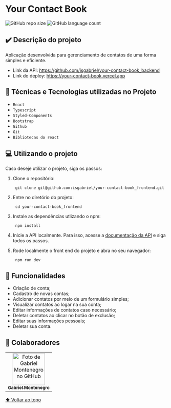 # Your Contact Book

![GitHub repo size](https://img.shields.io/github/repo-size/isgabriel/portfolio?style=for-the-badge)
![GitHub language count](https://img.shields.io/github/languages/count/isgabriel/portfolio?style=for-the-badge)

## ✔️ Descrição do projeto

<p>Aplicação desenvolvida para gerenciamento de contatos de uma forma simples e eficiente.</p>

-   Link da API: https://github.com/isgabriel/your-contact-book_backend
-   Link do deploy: https://your-contact-book.vercel.app

## 🔨 Técnicas e Tecnologias utilizadas no Projeto

-   `React`
-   `Typescript`
-   `Styled-Components`
-   `Bootstrap`
-   `Github`
-   `Git`
-   `Bibliotecas do react`

## 💻 Utilizando o projeto

Caso deseje utilizar o projeto, siga os passos:

1.  Clone o repositório:

         git clone git@github.com:isgabriel/your-contact-book_frontend.git

2.  Entre no diretório do projeto:

         cd your-contact-book_frontend

3.  Instale as dependências utlizando o npm:

         npm install

4.  Inicie a API localmente. Para isso, acesse a <a href="https://github.com/isgabriel/your-contact-book_backend">documentação da API</a> e siga todos os passos.

5.  Rode localmente o front end do projeto e abra no seu navegador:

         npm run dev

## 🚀 Funcionalidades

-   Criação de conta;
-   Cadastro de novas contas;
-   Adicionar contatos por meio de um formulário simples;
-   Visualizar contatos ao logar na sua conta;
-   Editar informações de contatos caso necessário;
-   Deletar contatos ao clicar no botão de exclusão;
-   Editar suas informações pessoais;
-   Deletar sua conta.

## 🤝 Colaboradores

<table>
  <tr>
    <td align="center">
      <a href="http://github.com/isgabriel">
        <img src="https://avatars.githubusercontent.com/u/100328347?v=4" width="100px;" alt="Foto de Gabriel Montenegro no GitHub"/><br>
        <sub>
          <b>Gabriel Montenegro</b>
        </sub>
      </a>
    </td>
  </tr>
</table>

[⬆ Voltar ao topo](#your-contact-book)<br>
